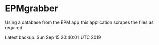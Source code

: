 # EPMgrabber
Using a database from the EPM app this application scrapes the files as required


Latest backup: Sun Sep 15 20:40:01 UTC 2019
